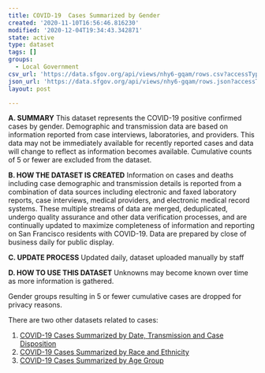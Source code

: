 ```yaml
---
title: COVID-19  Cases Summarized by Gender
created: '2020-11-10T16:56:46.816230'
modified: '2020-12-04T19:34:43.342871'
state: active
type: dataset
tags: []
groups:
  - Local Government
csv_url: 'https://data.sfgov.org/api/views/nhy6-gqam/rows.csv?accessType=DOWNLOAD'
json_url: 'https://data.sfgov.org/api/views/nhy6-gqam/rows.json?accessType=DOWNLOAD'
layout: post

---
```

<strong>A. SUMMARY</strong>
This dataset represents the COVID-19 positive confirmed cases by gender. Demographic and transmission data are based on information reported from case interviews, laboratories, and providers. This data may not be immediately available for recently reported cases and data will change to reflect as information becomes available. Cumulative counts of 5 or fewer are excluded from the dataset.

<strong>B. HOW THE DATASET IS CREATED</strong>
Information on cases and deaths including case demographic and transmission details is reported from a combination of data sources including electronic and faxed laboratory reports, case interviews, medical providers, and electronic medical record systems. These multiple streams of data are merged, deduplicated, undergo quality assurance and other data verification processes, and are continually updated to maximize completeness of information and reporting on San Francisco residents with COVID-19. Data are prepared by close of business daily for public display.

<strong>C. UPDATE PROCESS</strong>
Updated daily, dataset uploaded manually by staff

<strong>D. HOW TO USE THIS DATASET</strong>
Unknowns may become known over time as more information is gathered.

Gender groups resulting in 5 or fewer cumulative cases are dropped for privacy reasons.

There are two other datasets related to cases:
1. <a href="https://data.sfgov.org/COVID-19/COVID-19-Cases-Summarized-by-Date-Transmission-and/tvq9-ec9w">COVID-19 Cases Summarized by Date, Transmission and Case Disposition</a>
2. <a href="https://data.sfgov.org/COVID-19/COVID-19-Cases-Summarized-by-Race-and-Ethnicity/vqqm-nsqg">COVID-19 Cases Summarized by Race and Ethnicity</a>
3. <a href="https://data.sfgov.org/COVID-19/COVID-19-Cases-Summarized-by-Age-Group/sunc-2t3k">COVID-19 Cases Summarized by Age Group</a>
